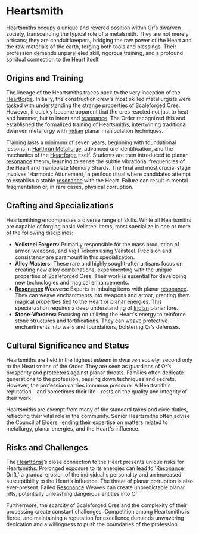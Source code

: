# Heartsmith

Heartsmiths occupy a unique and revered position within Or's dwarven society, transcending the typical role of a metalsmith. They are not merely artisans; they are conduit keepers, bridging the raw power of the Heart and the raw materials of the earth, forging both tools and blessings. Their profession demands unparalleled skill, rigorous training, and a profound spiritual connection to the Heart itself.

## Origins and Training

The lineage of the Heartsmiths traces back to the very inception of the [Heartforge](/generated/forge/heartforge.md). Initially, the construction crew's most skilled metallurgists were tasked with understanding the strange properties of Scaleforged Ores. However, it quickly became apparent that the ores reacted not just to heat and hammer, but to intent and [resonance](/generated/resonance/resonance.md). The Order recognized this and established the formalized training of Heartsmiths, intertwining traditional dwarven metallurgy with [Iridian](/being/species/iridian.md) planar manipulation techniques.

Training lasts a minimum of seven years, beginning with foundational lessons in [Harthrûn Metallurgy](/structure/society/profession/harthrûn-metallurgy.md), advanced ore identification, and the mechanics of the [Heartforge](/generated/forge/heartforge.md) itself. Students are then introduced to planar [resonance](/generated/resonance/resonance.md) theory, learning to sense the subtle vibrational frequencies of the Heart and manipulate Memory Shards. The final and most crucial stage involves 'Harmonic Attunement,' a perilous ritual where candidates attempt to establish a stable [resonance](/structure/mechanic/resonance.md) with the Heart. Failure can result in mental fragmentation or, in rare cases, physical corruption.

## Crafting and Specializations

Heartsmithing encompasses a diverse range of skills. While all Heartsmiths are capable of forging basic Veilsteel items, most specialize in one or more of the following disciplines:

*   **Veilsteel Forgers:** Primarily responsible for the mass production of armor, weapons, and Vigil Tokens using Veilsteel. Precision and consistency are paramount in this specialization.
*   **Alloy Masters:** These rare and highly sought-after artisans focus on creating new alloy combinations, experimenting with the unique properties of Scaleforged Ores. Their work is essential for developing new technologies and magical enhancements.
*   **[Resonance](/generated/resonance/resonance.md) Weavers:** Experts in imbuing items with planar [resonance](/structure/mechanic/resonance.md). They can weave enchantments into weapons and armor, granting them magical properties tied to the Heart or planar energies. This specialization requires a deep understanding of [Iridian](/being/species/iridian.md) planar lore.
*   **Stone-Wardens:** Focusing on utilizing the Heart's energy to reinforce stone structures and fortifications. They can weave protective enchantments into walls and foundations, bolstering Or’s defenses.

## Cultural Significance and Status

Heartsmiths are held in the highest esteem in dwarven society, second only to the Heartsmiths of the Order. They are seen as guardians of Or’s prosperity and protectors against planar threats. Families often dedicate generations to the profession, passing down techniques and secrets. However, the profession carries immense pressure. A Heartsmith's reputation – and sometimes their life – rests on the quality and integrity of their work.

Heartsmiths are exempt from many of the standard taxes and civic duties, reflecting their vital role in the community. Senior Heartsmiths often advise the Council of Elders, lending their expertise on matters related to metallurgy, planar energies, and the Heart's influence.

## Risks and Challenges

The [Heartforge](/generated/forge/heartforge.md)’s close connection to the Heart presents unique risks for Heartsmiths. Prolonged exposure to its energies can lead to '[Resonance](/generated/resonance/resonance.md) Drift,' a gradual erosion of the individual's personality and an increased susceptibility to the Heart’s influence. The threat of planar corruption is also ever-present. Failed [Resonance](/structure/mechanic/resonance.md) Weaves can create unpredictable planar rifts, potentially unleashing dangerous entities into Or.

Furthermore, the scarcity of Scaleforged Ores and the complexity of their processing create constant challenges. Competition among Heartsmiths is fierce, and maintaining a reputation for excellence demands unwavering dedication and a willingness to push the boundaries of the profession.
